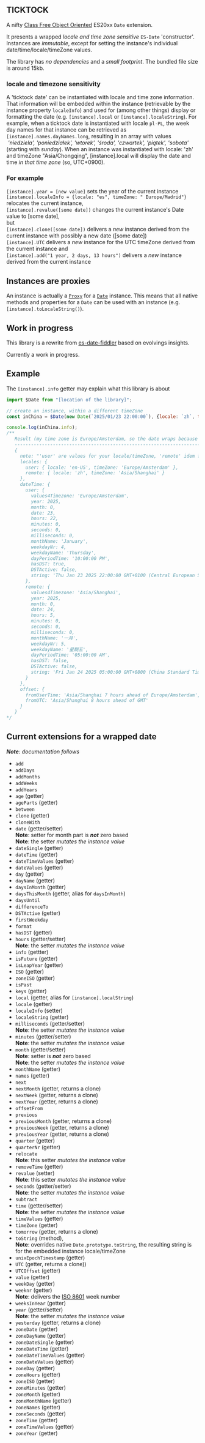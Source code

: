 ## TICKTOCK

A nifty [Class Free Object Oriented](https://depth-first.com/articles/2019/03/04/class-free-object-oriented-programming/) ES20xx `Date` extension.

It presents a wrapped *locale and time zone sensitive* `ES-Date` 'constructor'. Instances are *immutable*, except for setting 
the instance's individual date/time/locale/timeZone values.

The library has *no dependencies* and a *small footprint*. The bundled file size is around 15kb.

### locale and timezone sensitivity
A 'ticktock date' can be instantiated with locale and time zone information. That information will be embedded within 
the instance (retrievable by the instance property `localeInfo`) and used for (among other things) display or formatting the date (e.g. 
`[instance].local` or `[instance].localeString`). For example, when a ticktock date is instantiated with locale `pl-PL`, 
the week day names for that instance can be retrieved as `[instance].names.dayNames.long`, resulting in an array with values
 *'niedziela', 'poniedziałek', 'wtorek', 'środa', 'czwartek', 'piątek', 'sobota'* (starting with *sunday*). When an instance
 was instantiated with locale: 'zh' and timeZone "Asia/Chongqing", [instance].local will display the date and time *in
 that time zone* (so, UTC+0900).

### For example

`[instance].year = [new value]` sets the year of the current instance
<br>`[instance].localeInfo = {locale: "es", timeZone: " Europe/Madrid"}` relocates the current instance,
<br>`[instance].revalue([some date])` changes the current instance's Date value to [some date], 
<br>but
<br>`[instance].clone([some date])` delivers a *new* instance derived from the current instance with possibly a new date ([some date])
<br>`[instance].UTC` delivers a *new* instance for the UTC timeZone derived from the current instance and
<br>`[instance].add("1 year, 2 days, 13 hours")` delivers a *new* instance derived from the current instance

## Instances are proxies
An instance is actually a [`Proxy`](https://developer.mozilla.org/en-US/docs/Web/JavaScript/Reference/Global_Objects/Proxy) 
for a [`Date`](https://developer.mozilla.org/en-US/docs/Web/JavaScript/Reference/Global_Objects/Date) instance. 
This means that all native methods and properties for a `Date` can be used with an instance (e.g. `[instance].toLocaleString()`).

## Work in progress
This library is a rewrite from [es-date-fiddler](https://github.com/KooiInc/es-date-fiddler) based on evolvings insights. 

Currently a work in progress.

## Example

The `[instance].info` getter may explain what this library is about

```javascript
import $Date from "[location of the library]";

// create an instance, within a different timeZone
const inChina = $Date(new Date(`2025/01/23 22:00:00`), {locale: `zh`, timeZone: 'Asia/Shanghai'});

console.log(inChina.info);
/**
   Result (my time zone is Europe/Amsterdam, so the date wraps because of the time difference)
   --------------------------------------------------------------------------------------------    
   {
     note: "'user' are values for your locale/timeZone, 'remote' idem for the instance",
     locales: {
       user: { locale: 'en-US', timeZone: 'Europe/Amsterdam' },
       remote: { locale: 'zh', timeZone: 'Asia/Shanghai' }
     },
     dateTime: {
       user: {
         values4Timezone: 'Europe/Amsterdam',
         year: 2025,
         month: 0,
         date: 23,
         hours: 22,
         minutes: 0,
         seconds: 0,
         milliseconds: 0,
         monthName: 'January',
         weekdayNr: 4,
         weekdayName: 'Thursday',
         dayPeriodTime: '10:00:00 PM',
         hasDST: true,
         DSTActive: false,
         string: 'Thu Jan 23 2025 22:00:00 GMT+0100 (Central European Standard Time)'
       },
       remote: {
         values4Timezone: 'Asia/Shanghai',
         year: 2025,
         month: 0,
         date: 24,
         hours: 5,
         minutes: 0,
         seconds: 0,
         milliseconds: 0,
         monthName: '一月',
         weekdayNr: 5,
         weekdayName: '星期五',
         dayPeriodTime: '05:00:00 AM',
         hasDST: false,
         DSTActive: false,
         string: 'Fri Jan 24 2025 05:00:00 GMT+0800 (China Standard Time)'
       }
     },
     offset: {
       fromUserTime: 'Asia/Shanghai 7 hours ahead of Europe/Amsterdam',
       fromUTC: 'Asia/Shanghai 8 hours ahead of GMT'
     }
   }
*/
```

## Current extensions for a wrapped date

***Note**: documentation follows*

- `add`
- `addDays`
- `addMonths`
- `addWeeks`
- `addYears`
- `age` (getter)
- `ageParts` (getter)
- `between`
- `clone` (getter)
- `cloneWith`
- `date` (getter/setter)
   <br>**Note**: setter for month part is ***not*** zero based 
   <br>**Note**: the setter *mutates the instance value*
- `dateSingle` (getter)
- `dateTime` (getter)
- `dateTimeValues` (getter)
- `dateValues` (getter)
- `day` (getter)
- `dayName` (getter)
- `daysInMonth` (getter)
- `daysThisMonth`  (getter, alias for `daysInMonth`)
- `daysUntil`
- `differenceTo`
- `DSTActive` (getter)
- `firstWeekday`
- `format`
- `hasDST` (getter)
- `hours` (getter/setter)
   <br>**Note**: the setter *mutates the instance value*
- `info` (gettter)
- `isFuture` (getter)
- `isLeapYear` (getter)
- `ISO` (getter)
- `zoneISO` (getter)
- `isPast`
- `keys` (getter)
- `local` (getter, alias for `[instance].localString`)
- `locale` (getter)
- `localeInfo` (setter)
- `localeString` (getter)
- `milliseconds` (getter/setter)
   <br>**Note**: the setter *mutates the instance value*
- `minutes` (getter/setter)
   <br>**Note**: the setter *mutates the instance value*
- `month` (getter/setter)
   <br>**Note**: setter is ***not*** zero based
   <br>**Note**: the setter *mutates the instance value*
- `monthName` (getter)
- `names` (getter)
- `next`
- `nextMonth` (getter, returns a clone)
- `nextWeek` (getter, returns a clone)
- `nextYear` (getter, returns a clone)
- `offsetFrom`
- `previous`
- `previousMonth` (getter, returns a clone)
- `previousWeek` (getter, returns a clone)
- `previousYear` (getter, returns a clone)
- `quarter` (getter)
- `quarterNr` (getter)
- `relocate`
   <br>**Note**: this setter *mutates the instance value*
- `removeTime` (getter)
- `revalue` (setter)
   <br>**Note**: this setter *mutates the instance value*
- `seconds` (getter/setter)
   <br>**Note**: the setter *mutates the instance value*
- `subtract`
- `time` (getter/setter)
   <br>**Note**: the setter *mutates the instance value*
- `timeValues` (getter)
- `timeZone` (getter)
- `tomorrow` (getter, returns a clone)
- `toString` (method),
   <br>**Note**: overrides native `Date.prototype.toString`, the resulting string is for the embedded instance locale/timeZone
- `unixEpochTimestamp` (getter)
- `UTC` (getter, returns a clone))
- `UTCOffset` (getter)
- `value` (getter)
- `weekDay` (getter)
- `weeknr` (getter)
  <br>**Note**: delivers the [ISO 8601](https://en.wikipedia.org/wiki/ISO_8601) week number
- `weeksInYear` (getter)
- `year` (getter/setter)
   <br>**Note**: the setter *mutates the instance value*
- `yesterday` (getter, returns a clone)
- `zoneDate` (getter)
- `zoneDayName` (getter)
- `zoneDateSingle` (getter)
- `zoneDateTime` (getter)
- `zoneDateTimeValues` (getter)
- `zoneDateValues` (getter)
- `zoneDay` (getter)
- `zoneHours` (getter)
- `zoneISO` (getter)
- `zoneMinutes` (getter)
- `zoneMonth` (getter)
- `zoneMonthName` (getter)
- `zoneNames` (getter)
- `zoneSeconds` (getter)
- `zoneTime` (getter)
- `zoneTimeValues` (getter)
- `zoneYear` (getter)